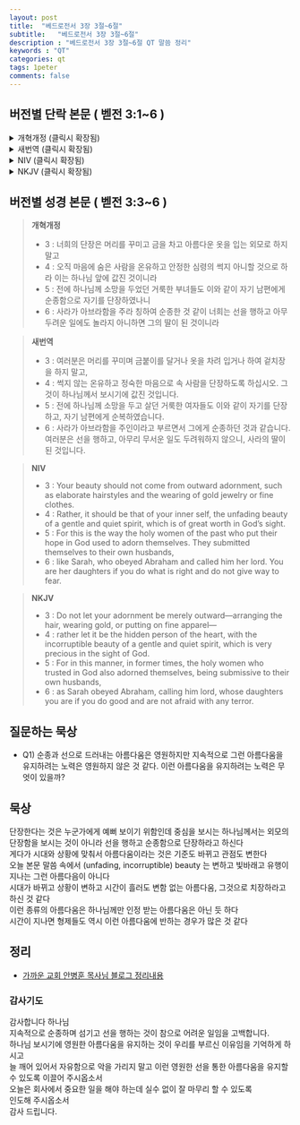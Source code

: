 ```yaml
---
layout: post
title:  "베드로전서 3장 3절~6절"
subtitle:   "베드로전서 3장 3절~6절"
description : "베드로전서 3장 3절~6절 QT 말씀 정리"
keywords : "QT"
categories: qt
tags: 1peter
comments: false
---
```


## 버전별 단락 본문 ( 벧전 3:1~6 )

<details>
<summary> 개혁개정 (클릭시 확장됨)</summary>
<div markdown="1">

>* 1 : 아내들아 이와 같이 자기 남편에게 순종하라 이는 혹 말씀을 순종하지 않는 자라도 말로 말미암지 않고 그 아내의 행실로 말미암아 구원을 받게 하려 함이니
>* 2 : 너희의 두려워하며 정결한 행실을 봄이라
>* `3 : 너희의 단장은 머리를 꾸미고 금을 차고 아름다운 옷을 입는 외모로 하지 말고` 
>* `4 : 오직 마음에 숨은 사람을 온유하고 안정한 심령의 썩지 아니할 것으로 하라 이는 하나님 앞에 값진 것이니라` 
>* `5 : 전에 하나님께 소망을 두었던 거룩한 부녀들도 이와 같이 자기 남편에게 순종함으로 자기를 단장하였나니` 
>* `6 : 사라가 아브라함을 주라 칭하여 순종한 것 같이 너희는 선을 행하고 아무 두려운 일에도 놀라지 아니하면 그의 딸이 된 것이니라` 
</div>
</details>

<details>
<summary> 새번역 (클릭시 확장됨)</summary>
<div markdown="1">

>* 1 : 아내가 된 이 여러분, 이와 같이 여러분은 자기 남편에게 순복하십시오. 그리하면 비록 말씀에 복종하지 않는 남편일지라도, 말을 하지 않고도 아내 여러분의 행실로 말미암아 구원을 얻게 될 것입니다.
>* 2 : 그들이 여러분의 경건하고 순결한 행실을 보고 그렇게 될 것입니다.
>* `3 : 여러분은 머리를 꾸미며 금붙이를 달거나 옷을 차려 입거나 하여 겉치장을 하지 말고,` 
>* `4 : 썩지 않는 온유하고 정숙한 마음으로 속 사람을 단장하도록 하십시오. 그것이 하나님께서 보시기에 값진 것입니다.` 
>* `5 : 전에 하나님께 소망을 두고 살던 거룩한 여자들도 이와 같이 자기를 단장하고, 자기 남편에게 순복하였습니다.` 
>* `6 : 사라가 아브라함을 주인이라고 부르면서 그에게 순종하던 것과 같습니다. 여러분은 선을 행하고, 아무리 무서운 일도 두려워하지 않으니, 사라의 딸이 된 것입니다.`
</div>
</details>

<details>
<summary> NIV (클릭시 확장됨)</summary>
<div markdown="1">

>* 1 : Wives, in the same way submit yourselves to your own husbands so that, if any of them do not believe the word, they may be won over without words by the behavior of their wives,
>* 2 : when they see the purity and reverence of your lives.
>* `3 : Your beauty should not come from outward adornment, such as elaborate hairstyles and the wearing of gold jewelry or fine clothes. `
>* `4 : Rather, it should be that of your inner self, the unfading beauty of a gentle and quiet spirit, which is of great worth in God’s sight. `
>* `5 : For this is the way the holy women of the past who put their hope in God used to adorn themselves. They submitted themselves to their own husbands, `
>* `6 : like Sarah, who obeyed Abraham and called him her lord. You are her daughters if you do what is right and do not give way to fear.`
</div>
</details>

<details>
<summary> NKJV (클릭시 확장됨)</summary>
<div markdown="1">

>* 1 : Wives, likewise, be submissive to your own husbands, that even if some do not obey the word, they, without a word, may be won by the conduct of their wives,
>* 2 : when they observe your chaste conduct accompanied by fear.
>* `3 : Do not let your adornment be merely outward—arranging the hair, wearing gold, or putting on fine apparel—`
>* `4 : rather let it be the hidden person of the heart, with the incorruptible beauty of a gentle and quiet spirit, which is very precious in the sight of God. `
>* `5 : For in this manner, in former times, the holy women who trusted in God also adorned themselves, being submissive to their own husbands, `
>* `6 : as Sarah obeyed Abraham, calling him lord, whose daughters you are if you do good and are not afraid with any terror.`
</div>
</details>

## 버전별 성경 본문 ( 벧전 3:3~6 )

> **개혁개정**
>* 3 : 너희의 단장은 머리를 꾸미고 금을 차고 아름다운 옷을 입는 외모로 하지 말고 
>* 4 : 오직 마음에 숨은 사람을 온유하고 안정한 심령의 썩지 아니할 것으로 하라 이는 하나님 앞에 값진 것이니라 
>* 5 : 전에 하나님께 소망을 두었던 거룩한 부녀들도 이와 같이 자기 남편에게 순종함으로 자기를 단장하였나니 
>* 6 : 사라가 아브라함을 주라 칭하여 순종한 것 같이 너희는 선을 행하고 아무 두려운 일에도 놀라지 아니하면 그의 딸이 된 것이니라 

> **새번역**
>* 3 : 여러분은 머리를 꾸미며 금붙이를 달거나 옷을 차려 입거나 하여 겉치장을 하지 말고, 
>* 4 : 썩지 않는 온유하고 정숙한 마음으로 속 사람을 단장하도록 하십시오. 그것이 하나님께서 보시기에 값진 것입니다. 
>* 5 : 전에 하나님께 소망을 두고 살던 거룩한 여자들도 이와 같이 자기를 단장하고, 자기 남편에게 순복하였습니다. 
>* 6 : 사라가 아브라함을 주인이라고 부르면서 그에게 순종하던 것과 같습니다. 여러분은 선을 행하고, 아무리 무서운 일도 두려워하지 않으니, 사라의 딸이 된 것입니다.

> **NIV**
>* 3 : Your beauty should not come from outward adornment, such as elaborate hairstyles and the wearing of gold jewelry or fine clothes. 
>* 4 : Rather, it should be that of your inner self, the unfading beauty of a gentle and quiet spirit, which is of great worth in God’s sight. 
>* 5 : For this is the way the holy women of the past who put their hope in God used to adorn themselves. They submitted themselves to their own husbands, 
>* 6 : like Sarah, who obeyed Abraham and called him her lord. You are her daughters if you do what is right and do not give way to fear.

> **NKJV**
>* 3 : Do not let your adornment be merely outward—arranging the hair, wearing gold, or putting on fine apparel—
>* 4 : rather let it be the hidden person of the heart, with the incorruptible beauty of a gentle and quiet spirit, which is very precious in the sight of God. 
>* 5 : For in this manner, in former times, the holy women who trusted in God also adorned themselves, being submissive to their own husbands, 
>* 6 : as Sarah obeyed Abraham, calling him lord, whose daughters you are if you do good and are not afraid with any terror.

## 질문하는 묵상

* Q1) 순종과 선으로 드러내는 아름다움은 영원하지만 지속적으로 그런 아름다움을 유지하려는 노력은 영원하지 않은 것 같다. 이런 아름다움을 유지하려는 노력은 무엇이 있을까? 

## 묵상
단장한다는 것은 누군가에게 예뻐 보이기 위함인데 중심을 보시는 하나님께서는 외모의 단장함을 보시는 것이 아니라 선을 행하고 순종함으로 단장하라고 하신다  
게다가 시대와 상황에 맞춰서 아름다움이라는 것은 기준도 바뀌고 관점도 변한다  
오늘 본문 말씀 속에서 (unfading, incorruptible) beauty 는 변하고 빛바래고 유행이 지나는 그런 아름다음이 아니다  
시대가 바뀌고 상황이 변하고 시간이 흘러도 변함 없는 아름다움, 그것으로 치장하라고 하신 것 같다   
이런 종류의 아름다움은 하나님께만 인정 받는 아름다움은 아닌 듯 하다  
시간이 지나면 형제들도 역시 이런 아름다움에 반하는 경우가 많은 것 같다   

## 정리
* [가까운 교회 안병훈 목사님 블로그 정리내용](https://blog.naver.com/tolerance2018/)

### 감사기도
감사합니다 하나님  
지속적으로 순종하며 섬기고 선을 행하는 것이 참으로 어려운 일임을 고백합니다.  
하나님 보시기에 영원한 아름다움을 유지하는 것이 우리를 부르신 이유임을 기억하게 하시고  
늘 깨어 있어서 자유함으로 악을 가리지 말고 이런 영원한 선을 통한 아름다움을 유지할 수 있도록 이끌어 주시옵소서  
오늘은 회사에서 중요한 일을 해야 하는데 실수 없이 잘 마무리 할 수 있도록  
인도해 주시옵소서  
감사 드립니다.  

